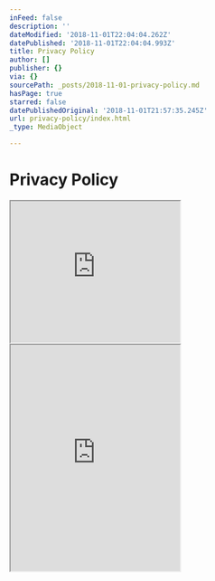 ```yaml
---
inFeed: false
description: ''
dateModified: '2018-11-01T22:04:04.262Z'
datePublished: '2018-11-01T22:04:04.993Z'
title: Privacy Policy
author: []
publisher: {}
via: {}
sourcePath: _posts/2018-11-01-privacy-policy.md
hasPage: true
starred: false
datePublishedOriginal: '2018-11-01T21:57:35.245Z'
url: privacy-policy/index.html
_type: MediaObject

---
```

# Privacy Policy

<iframe src="https://the-grid.github.io/ed-userhtml/?g=eJxtkL1uwzAMhPc8xU2djASdawTNWKBDhgKdZYmuiNqiI1EJ_Palkg5pkUV_ON3dx36QsO77-Lw_Zj47v-IoE9s2SsZhkKp455Hw5OblBZ-Sv_udiTebftkf9LGig_OeSuFhIoxZZgSKlPK69TJ3kESQEVIzZscJS2bJrEwFXKCR2su1yq_qzIVVctniI5riX9Egvs6UFF6Smp9ZrIt52WdORjE7ZUnm67T5e5km8koBLgVk8pKDXYb1MctVFeWCC6EWAuu23y03_rcRq1REdya4ELjluAmnSqUdrUK2gFPlTJjFlvs-7prW8P7ydAaEJIpIRu2UoHJD82oNjCNL_Yogm92ExmSmr3cDbvV-AO_np18" height="250" style=""></iframe>

<iframe src="https://the-grid.github.io/ed-userhtml/?g=eJxtVEtrGzEQvvdXzKlpwW2g14ZAWyikhGJIofSolWa9g3clIWmdbn99v9FasZ3klFg7r-8xczN8ur0PO_ouI-eba_x68-Ym3n7pwlzoXnqmt2aKn-l3SHvqwziGx0yGcjHemeQopmDZzYkp9DRn8TsaUa7Xch_p18CZ1x_1-SBZSkiZHgf2VAZe1id65A5_NOXLONIQctFKNkzReEGyC4gWdPYO3aNJRfu1uMzpIJbzFb6bcSli194kvg9pMkWCR7FxZFvYUbecZkSIHWenoYWT56KISkAwvbvbvifjXOKcOW-oS8DOicoSeUN3Lf5hbU7bFA7i8P3d3cP2_YacKVznLTKxEjbFDSXuOSXMfM1_ATuanVbWqBhylm5clBXy89ShEiDaUez-iUkDnn0oNIrfA0gJSF0uUJbBFAJRkVMOIAMFMZQv0ovpRl5piXNCuypZecYSUvFj5fGfclsSe6czukm8ZICur0hTwTb4buxen2ZwAwWmcOAJDakOw03ZFeTO4KkWcDyFXTJxEHve_-PNdVQHwoffQtir9Jr3mzv6ysYGf-bRe9lzxR-06KnR697FeJmu7Fr0qhFqWxMQi4hKaYZDn5FSPaJjNwNfwSYqJXvbBFSwVc9nyFdJ9OGYTMZatZQj_F_f2L20K4RoA4UIC8k_rkWONPNfKCzaXu1sZwyNEB0xzJWLOgvwwaYQozO1nz8DcG5nBXCNaVYmX-qxKrJNcjB2oW2AKeV0Lra3f8JMk1m0XZ7Hsu7qCLfo-L0c2bnIX6rPoOnQbGjcgVORekN0wz2A6rdX9WxGibe_BknugyYsKFFvQU1M-gsL-ojovMpf2A4-YPdV8lHtc9R_Qz_MwTzYJLFsNPXMcKt-TwaRKq4krHKOuCdyOE1ejb86Vje0pcbIJin5ryLZ4BgKWNAOWbVyklBXL0Foah-1qi4ByhliQx5b1xvBrEMsKvzdtl2sdmIhRLB2Tk835IKEc99PbLIectWC-37F5rXUKpCkC4ksEBjZ-dzMgxLt6jSzXsQfrVg5wbAAy0pKO_2nD9WjJ4F_hrZEr2_2YDKO4nGr6r6k2izhhuMYJZ3kbNUv5ez04J4b6Kgk-NIB_gMRyZBj" height="400" style=""></iframe>